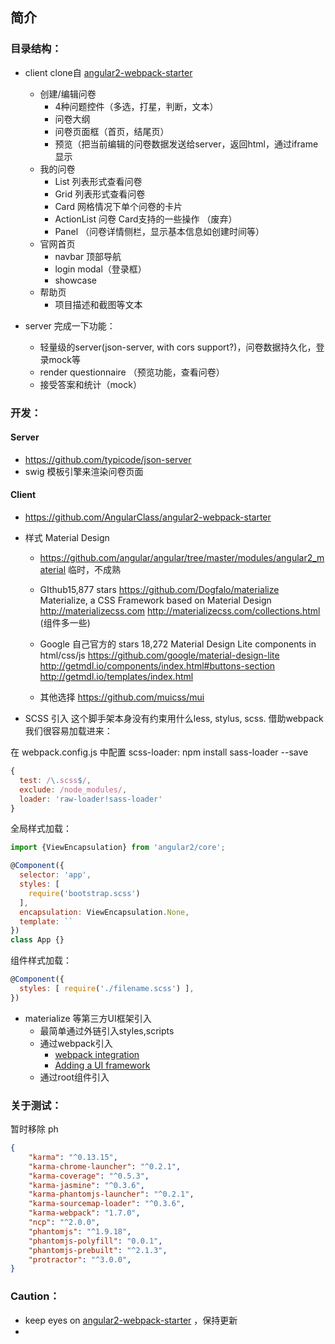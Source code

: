 
## 简介

### 目录结构：

- client
clone自 [angular2-webpack-starter](https://github.com/AngularClass/angular2-webpack-starter)

    + 创建/编辑问卷
        * 4种问题控件（多选，打星，判断，文本）
        * 问卷大纲
        * 问卷页面框（首页，结尾页）
        * 预览（把当前编辑的问卷数据发送给server，返回html，通过iframe显示
    + 我的问卷
        * List 列表形式查看问卷
        * Grid 列表形式查看问卷
        * Card 网格情况下单个问卷的卡片
        * ActionList 问卷 Card支持的一些操作 （废弃）
        * Panel （问卷详情侧栏，显示基本信息如创建时间等）
    + 官网首页
        * navbar 顶部导航
        * login modal（登录框）
        * showcase
    + 帮助页
        * 项目描述和截图等文本


- server
完成一下功能：

    + 轻量级的server(json-server, with cors support?)，问卷数据持久化，登录mock等
    + render questionnaire （预览功能，查看问卷）
    + 接受答案和统计（mock）


### 开发：

#### Server

- https://github.com/typicode/json-server
- swig 模板引擎来渲染问卷页面

#### Client

- https://github.com/AngularClass/angular2-webpack-starter
- 样式 Material Design
    + https://github.com/angular/angular/tree/master/modules/angular2_material 临时，不成熟

    + GIthub15,877 stars https://github.com/Dogfalo/materialize
    Materialize, a CSS Framework based on Material Design http://materializecss.com
    http://materializecss.com/collections.html (组件多一些)

    + Google 自己官方的 stars 18,272 Material Design Lite components in html/css/js
    https://github.com/google/material-design-lite
    http://getmdl.io/components/index.html#buttons-section
    http://getmdl.io/templates/index.html

    + 其他选择 https://github.com/muicss/mui 

- SCSS 引入
这个脚手架本身没有约束用什么less, stylus, scss. 借助webpack我们很容易加载进来：

在 webpack.config.js 中配置 scss-loader:
npm install sass-loader --save

```js
{
  test: /\.scss$/,
  exclude: /node_modules/,
  loader: 'raw-loader!sass-loader'
}
```

全局样式加载：

```js
import {ViewEncapsulation} from 'angular2/core';

@Component({
  selector: 'app',
  styles: [
    require('bootstrap.scss')
  ],
  encapsulation: ViewEncapsulation.None,
  template: ``
})
class App {}
```

组件样式加载：

```js
@Component({
  styles: [ require('./filename.scss') ],
})
```

- materialize 等第三方UI框架引入
    + 最简单通过外链引入styles,scripts
    + 通过webpack引入
        * [webpack integration](https://github.com/Dogfalo/materialize/issues/2661)
        * [Adding a UI framework](https://github.com/AngularClass/angular2-webpack-starter/issues/199)
    + 通过root组件引入

### 关于测试：

暂时移除 ph

```json
{
    "karma": "^0.13.15",
    "karma-chrome-launcher": "^0.2.1",
    "karma-coverage": "^0.5.3",
    "karma-jasmine": "^0.3.6",
    "karma-phantomjs-launcher": "^0.2.1",
    "karma-sourcemap-loader": "^0.3.6",
    "karma-webpack": "1.7.0",
    "ncp": "^2.0.0",
    "phantomjs": "^1.9.18",
    "phantomjs-polyfill": "0.0.1",
    "phantomjs-prebuilt": "^2.1.3",
    "protractor": "^3.0.0",
}
```

### Caution：

- keep eyes on [angular2-webpack-starter](https://github.com/AngularClass/angular2-webpack-starter) ，保持更新
- 